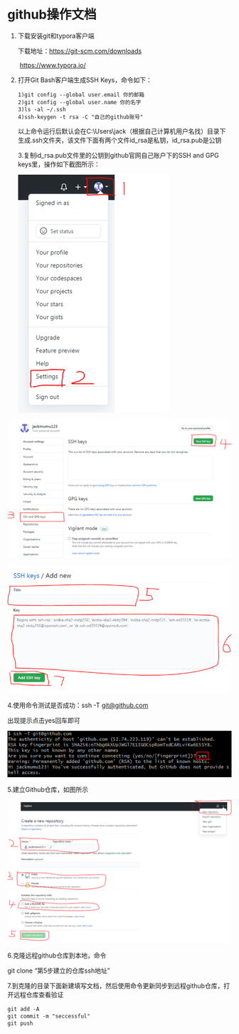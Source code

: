 #          **github操作文档**

1. 下载安装git和typora客户端

   下载地址：https://git-scm.com/downloads

   ​                   https://www.typora.io/

2. 打开Git Bash客户端生成SSH Keys，命令如下：

   ```
   1)git config --global user.email 你的邮箱
   2)git config --global user.name 你的名字
   3)ls -al ~/.ssh
   4)ssh-keygen -t rsa -C "自己的github账号"
   ```

   以上命令运行后默认会在C:\Users\jack（根据自己计算机用户名找）目录下生成.ssh文件夹，该文件下面有两个文件id_rsa是私钥，id_rsa.pub是公钥

   3.复制id_rsa.pub文件里的公钥到github官网自己账户下的SSH and GPG keys里，操作如下截图所示：

   ![](../dockerdoc/pitures/%E5%A2%9E%E5%8A%A0sshkey1-1625127907535.PNG)

![](../dockerdoc/pitures/%E5%A2%9E%E5%8A%A0sshkey2-1625127990943.PNG)

![](../dockerdoc/pitures/%E5%A2%9E%E5%8A%A0sshkey3-1625128015231.PNG)

4.使用命令测试是否成功：ssh -T git@github.com

出现提示点击yes回车即可

![](../dockerdoc/pitures/renzheng-1625128067351.PNG)

5.建立Github仓库，如图所示

  ![](../dockerdoc/pitures/%E5%BB%BAgithub%E4%BB%93%E5%BA%93-1625128048726.PNG)



6.克隆远程github仓库到本地，命令

 git clone “第5步建立的仓库ssh地址”



7.到克隆的目录下面新建填写文档，然后使用命令更新同步到远程github仓库，打开远程仓库查看验证

```
git add -A
git commit -m "seccessful"
git push
```



